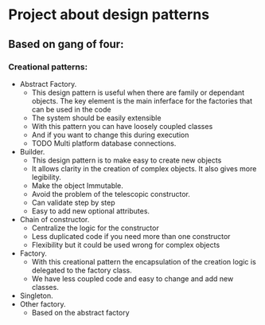 # Project about design patterns

## Based on gang of four:

### Creational patterns:

- Abstract Factory.
  - This design pattern is useful when there are family or dependant objects. The key element is the main inferface for the factories that can be used in the code 
  - The system should be easily extensible 
  - With this pattern you can have loosely coupled classes
  - And if you want to change this during execution 
  - TODO Multi platform database connections.
- Builder.
  - This design pattern is to make easy to create new objects
  - It allows clarity in the creation of complex objects. It also gives more legibility.
  - Make the object Immutable.
  - Avoid the problem of the telescopic constructor.
  - Can validate step by step
  - Easy to add new optional attributes.
- Chain of constructor.
  - Centralize the logic for the constructor
  - Less duplicated code if you need more than one constructor
  - Flexibility but it could be used wrong for complex objects
- Factory.
  - With this creational pattern the encapsulation of the creation logic is delegated to the factory class.
  - We have less coupled code and easy to change and add new classes.
- Singleton.
- Other factory.
  - Based on the abstract factory